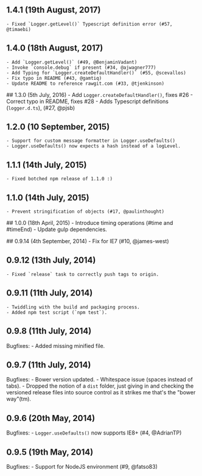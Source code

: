 ## 1.4.1 (19th August, 2017)
	- Fixed `Logger.getLevel()` Typescript definition error (#57, @timaebi)

## 1.4.0 (18th August, 2017)
	- Add `Logger.getLevel()` (#49, @BenjaminVadant)
	- Invoke `console.debug` if present (#34, @ajwagner777) 
	- Add Typing for `Logger.createDefaultHandler()` (#55, @scevallos)
	- Fix typo in README (#43, @gamtiq)
	- Update README to reference rawgit.com (#33, @tjenkinson)

## 1.3.0 (5th July, 2016)
	- Add `Logger.createDefaultHandler()`, fixes #26
	- Correct typo in README, fixes #28
	- Adds Typescript definitions (`logger.d.ts`), (#27, @pjsb)

## 1.2.0 (10 September, 2015)
	- Support for custom message formatter in Logger.useDefaults()
	- Logger.useDefaults() now expects a hash instead of a logLevel.

## 1.1.1 (14th July, 2015)
	- Fixed botched npm release of 1.1.0 :)

## 1.1.0 (14th July, 2015)
	- Prevent stringification of objects (#17, @paulinthought)

## 1.0.0 (18th April, 2015)
	- Introduce timing operations (#time and #timeEnd)
	- Update gulp dependencies.

## 0.9.14 (4th September, 2014)
	- Fix for IE7 (#10, @james-west)

## 0.9.12 (13th July, 2014)
	- Fixed `release` task to correctly push tags to origin.

## 0.9.11 (11th July, 2014)
	- Twiddling with the build and packaging process.
	- Added npm test script (`npm test`).

## 0.9.8 (11th July, 2014)

Bugfixes:
	- Added missing minified file.

## 0.9.7 (11th July, 2014)

Bugfixes:
	- Bower version updated.
	- Whitespace issue (spaces instead of tabs).
	- Dropped the notion of a `dist` folder, just giving in and checking the versioned release files into
		source control as it strikes me that's the "bower way"(tm).

## 0.9.6 (20th May, 2014)

Bugfixes:
	- `Logger.useDefaults()` now supports IE8+ (#4, @AdrianTP)

## 0.9.5 (19th May, 2014)

Bugfixes:
	- Support for NodeJS environment (#9, @fatso83)
